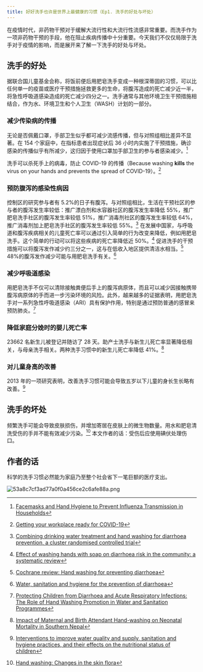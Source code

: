 ```yaml
---
title: 好好洗手也许是世界上最健康的习惯（Ep1. 洗手的好处与坏处）
---
```


在疫情时代，非药物干预对于缓解大流行性和大流行性流感非常重要。而洗手作为一项非药物干预的手段，他在阻止疾病传播中十分重要。今天我们不仅仅局限于洗手对于疫情的影响，而是展开来了解一下洗手的好处与坏处。

## 洗手的好处

据联合国儿童基金会称，将饭前便后用肥皂洗手变成一种根深蒂固的习惯，可以比任何单一的疫苗或医疗干预措施拯救更多的生命，将腹泻造成的死亡减少近一半，将急性呼吸道感染造成的死亡减少四分之一。洗手通常与其他环境卫生干预措施相结合，作为水、环境卫生和个人卫生（WASH）计划的一部分。

### 减少传染病的传播

无论是否佩戴口罩，手部卫生似乎都可减少流感传播，但与对照组相比差异不显著。在 154 个家庭中，在指标患者出现症状后 36 小时内实施了干预措施，确诊感染的传播似乎有所减少，这归因于使用口罩加手部卫生的参与者感染减少。[^1]

洗手可以杀死手上的病毒，防止 COVID-19 的传播（Because washing **kills**  the virus  on your hands  and prevents the spread of COVID-19）。[^2]

### 预防腹泻的感染性病因

控制区的研究参与者有 5.2%的日子有腹泻。与对照组相比，生活在干预社区的参与者的腹泻发生率较低：推广漂白剂和水容器社区的腹泻发生率降低 55%，推广肥皂洗手社区的腹泻发生率较低 51%，推广消毒剂社区的腹泻发生率较低 64%，推广消毒剂加上肥皂洗手社区的腹泻发生率较低 55%。[^3]
在发展中国家，与呼吸道和腹泻疾病相关的儿童死亡率可以通过引入简单的行为改变来降低，例如用肥皂洗手。这个简单的行动可以将这些疾病的死亡率降低近 50%。[^7]
促进洗手的干预措施可以将腹泻发作减少约三分之一，这与在低收入地区提供清洁水相当。[^8]
48%的腹泻发作减少可能与用肥皂洗手有关。[^9]

### 减少呼吸道感染

用肥皂洗手不仅可以清除接触粪便后手上的腹泻病原体，而且可以减少因接触携带腹泻病原体的手而进一步污染环境的风险。此外，越来越多的证据表明，用肥皂洗手对一系列急性呼吸道感染（ARI）具有保护作用，特别是通过预防普通的感冒来预防肺炎。[^4]

### 降低家庭分娩时的婴儿死亡率

23662 名新生儿被登记并随访了 28 天。助产士洗手与新生儿死亡率显著降低相关，与母亲洗手相关。两种洗手习惯中的新生儿死亡率降低 41%。[^5]

### 对儿童身高的改善

2013 年的一项研究表明，改善洗手习惯可能会导致五岁以下儿童的身长生长略有改善。[^6]

## 洗手的坏处

频繁洗手可能会导致皮肤损伤，并增加寄居在皮肤上的微生物数量。用水和肥皂清洗受伤的手并不能有效减少污染。[^10] 本文作者的话：受伤后应使用碘伏处理伤口。

## 作者的话

科学的洗手习惯必然能为家庭乃至整个社会省下一笔巨额的医疗支出。

![53a8c7cf3ad77a0f0a456ce2c6afe88a.png](https://i.dawnlab.me/53a8c7cf3ad77a0f0a456ce2c6afe88a.png)

[^1]: [Facemasks and Hand Hygiene to Prevent Influenza Transmission in Households](https://www.acpjournals.org/doi/10.7326/0003-4819-151-7-200910060-00142)
[^2]: [Getting your workplace ready for COVID-19](https://www.who.int/docs/default-source/coronaviruse/getting-workplace-ready-for-covid-19.pdf)
[^3]: [Combining drinking water treatment and hand washing for diarrhoea prevention, a cluster randomised controlled trial](https://sci-hub.ee/https://doi.org/10.1111/j.1365-3156.2006.01592.x)
[^4]: [Protecting Children from Diarrhoea and Acute Respiratory Infections: The Role of Hand Washing Promotion in Water and Sanitation Programmes](https://web.archive.org/web/20090628221929/http://www.searo.who.int/LinkFiles/Regional_Health_Forum_1.pdf#page=49)
[^5]: [Impact of Maternal and Birth Attendant Hand-washing on Neonatal Mortality in Southern Nepal](https://doi.org/10.1002%2F14651858.CD009382.pub2)
[^6]: [Interventions to improve water quality and supply, sanitation and hygiene practices, and their effects on the nutritional status of children](https://doi.org/10.1002%2F14651858.CD009382.pub2)
[^7]: [Effect of washing hands with soap on diarrhoea risk in the community: a systematic review](https://doi.org/10.1016%2FS1473-3099%2803%2900606-6)
[^8]: [Cochrane review: Hand washing for preventing diarrhoea](https://doi.org/10.1002%2Febch.373)
[^9]:  [Water, sanitation and hygiene for the prevention of diarrhoea](https://doi.org/10.1093%2Fije%2Fdyq035)
[^10]: [Hand washing: Changes in the skin flora](https://doi.org/10.1016%2Fj.ajic.2006.07.012)
